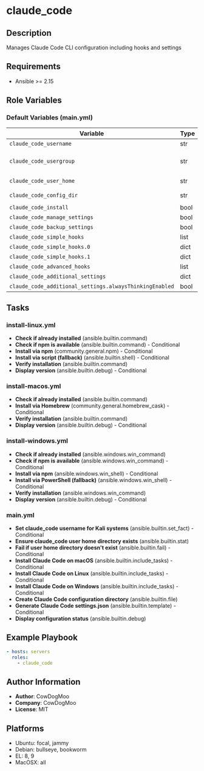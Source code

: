 <!-- DOCSIBLE START -->
# claude_code

## Description

Manages Claude Code CLI configuration including hooks and settings

## Requirements

- Ansible >= 2.15

## Role Variables

### Default Variables (main.yml)

| Variable | Type | Default | Description |
|----------|------|---------|-------------|
| `claude_code_username` | str | `{{ ansible_user_id | default(ansible_user) }}` | No description |
| `claude_code_usergroup` | str | `{{ (ansible_facts['os_family'] == 'Darwin') | ternary('staff', claude_code_username) }}` | No description |
| `claude_code_user_home` | str | `<multiline value: folded_strip>` | No description |
| `claude_code_config_dir` | str | `{{ claude_code_user_home }}/.claude` | No description |
| `claude_code_install` | bool | `True` | No description |
| `claude_code_manage_settings` | bool | `True` | No description |
| `claude_code_backup_settings` | bool | `True` | No description |
| `claude_code_simple_hooks` | list | `[]` | No description |
| `claude_code_simple_hooks.0` | dict | `{}` | No description |
| `claude_code_simple_hooks.1` | dict | `{}` | No description |
| `claude_code_advanced_hooks` | list | `[]` | No description |
| `claude_code_additional_settings` | dict | `{}` | No description |
| `claude_code_additional_settings.alwaysThinkingEnabled` | bool | `True` | No description |

## Tasks

### install-linux.yml

- **Check if already installed** (ansible.builtin.command)
- **Check if npm is available** (ansible.builtin.command) - Conditional
- **Install via npm** (community.general.npm) - Conditional
- **Install via script (fallback)** (ansible.builtin.shell) - Conditional
- **Verify installation** (ansible.builtin.command)
- **Display version** (ansible.builtin.debug) - Conditional

### install-macos.yml

- **Check if already installed** (ansible.builtin.command)
- **Install via Homebrew** (community.general.homebrew_cask) - Conditional
- **Verify installation** (ansible.builtin.command)
- **Display version** (ansible.builtin.debug) - Conditional

### install-windows.yml

- **Check if already installed** (ansible.windows.win_command)
- **Check if npm is available** (ansible.windows.win_command) - Conditional
- **Install via npm** (ansible.windows.win_shell) - Conditional
- **Install via PowerShell (fallback)** (ansible.windows.win_shell) - Conditional
- **Verify installation** (ansible.windows.win_command)
- **Display version** (ansible.builtin.debug) - Conditional

### main.yml

- **Set claude_code username for Kali systems** (ansible.builtin.set_fact) - Conditional
- **Ensure claude_code user home directory exists** (ansible.builtin.stat)
- **Fail if user home directory doesn't exist** (ansible.builtin.fail) - Conditional
- **Install Claude Code on macOS** (ansible.builtin.include_tasks) - Conditional
- **Install Claude Code on Linux** (ansible.builtin.include_tasks) - Conditional
- **Install Claude Code on Windows** (ansible.builtin.include_tasks) - Conditional
- **Create Claude Code configuration directory** (ansible.builtin.file)
- **Generate Claude Code settings.json** (ansible.builtin.template) - Conditional
- **Display configuration status** (ansible.builtin.debug)

## Example Playbook

```yaml
- hosts: servers
  roles:
    - claude_code
```

## Author Information

- **Author**: CowDogMoo
- **Company**: CowDogMoo
- **License**: MIT

## Platforms

- Ubuntu: focal, jammy
- Debian: bullseye, bookworm
- EL: 8, 9
- MacOSX: all
<!-- DOCSIBLE END -->
